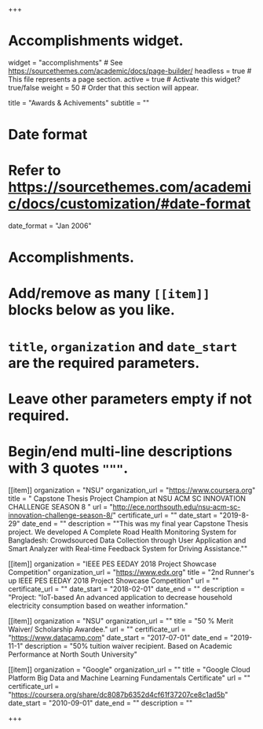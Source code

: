 +++
# Accomplishments widget.
widget = "accomplishments"  # See https://sourcethemes.com/academic/docs/page-builder/
headless = true  # This file represents a page section.
active = true  # Activate this widget? true/false
weight = 50  # Order that this section will appear.

title = "Awards & Achivements"
subtitle = ""

# Date format
#   Refer to https://sourcethemes.com/academic/docs/customization/#date-format
date_format = "Jan 2006"

# Accomplishments.
#   Add/remove as many `[[item]]` blocks below as you like.
#   `title`, `organization` and `date_start` are the required parameters.
#   Leave other parameters empty if not required.
#   Begin/end multi-line descriptions with 3 quotes `"""`.

[[item]]
  organization = "NSU"
  organization_url = "https://www.coursera.org"
  title = " Capstone Thesis Project Champion at NSU ACM SC INNOVATION CHALLENGE SEASON 8 "
  url = "http://ece.northsouth.edu/nsu-acm-sc-innovation-challenge-season-8/"
  certificate_url = ""
  date_start = "2019-8-29"
  date_end = ""
  description = ""This was my final year Capstone Thesis project. We developed A Complete Road Health Monitoring System for Bangladesh: Crowdsourced Data Collection through User Application and Smart Analyzer with Real-time Feedback System for Driving Assistance.""
  
[[item]]
  organization = "IEEE PES EEDAY 2018 Project Showcase Competition"
  organization_url = "https://www.edx.org"
  title = "2nd Runner's up IEEE PES EEDAY 2018 Project Showcase Competition"
  url = ""
  certificate_url = ""
  date_start = "2018-02-01"
  date_end = ""
  description = "Project: "IoT-based An advanced application to decrease household electricity consumption based on weather information."
  
[[item]]
  organization = "NSU"
  organization_url = ""
  title = "50 % Merit Waiver/ Scholarship Awardee."
  url = ""
  certificate_url = "https://www.datacamp.com"
  date_start = "2017-07-01"
  date_end = "2019-11-1"
  description = "50% tuition waiver recipient. Based on Academic Performance at North South University"

[[item]]
  organization = "Google"
  organization_url = ""
  title = "Google Cloud Platform Big Data and Machine Learning Fundamentals Certificate"
  url = ""
  certificate_url = "https://coursera.org/share/dc8087b6352d4cf61f37207ce8c1ad5b"
  date_start = "2010-09-01"
  date_end = ""
  description = ""

+++
